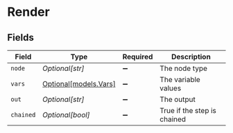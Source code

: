 # Render


## Fields

| Field                                      | Type                                       | Required                                   | Description                                |
| ------------------------------------------ | ------------------------------------------ | ------------------------------------------ | ------------------------------------------ |
| `node`                                     | *Optional[str]*                            | :heavy_minus_sign:                         | The node type                              |
| `vars`                                     | [Optional[models.Vars]](../models/vars.md) | :heavy_minus_sign:                         | The variable values                        |
| `out`                                      | *Optional[str]*                            | :heavy_minus_sign:                         | The output                                 |
| `chained`                                  | *Optional[bool]*                           | :heavy_minus_sign:                         | True if the step is chained                |